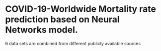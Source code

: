 # COVID-19-Worldwide Mortality rate prediction based on Neural Networks model.
6 data sets are combined from different publicly available sources 
